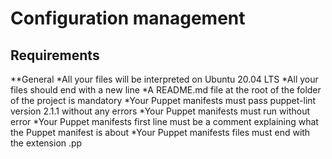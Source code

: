 # Configuration management

## Requirements

**General
*All your files will be interpreted on Ubuntu 20.04 LTS
*All your files should end with a new line
*A README.md file at the root of the folder of the project is mandatory
*Your Puppet manifests must pass puppet-lint version 2.1.1 without any errors
*Your Puppet manifests must run without error
*Your Puppet manifests first line must be a comment explaining what the Puppet manifest is about
*Your Puppet manifests files must end with the extension .pp
